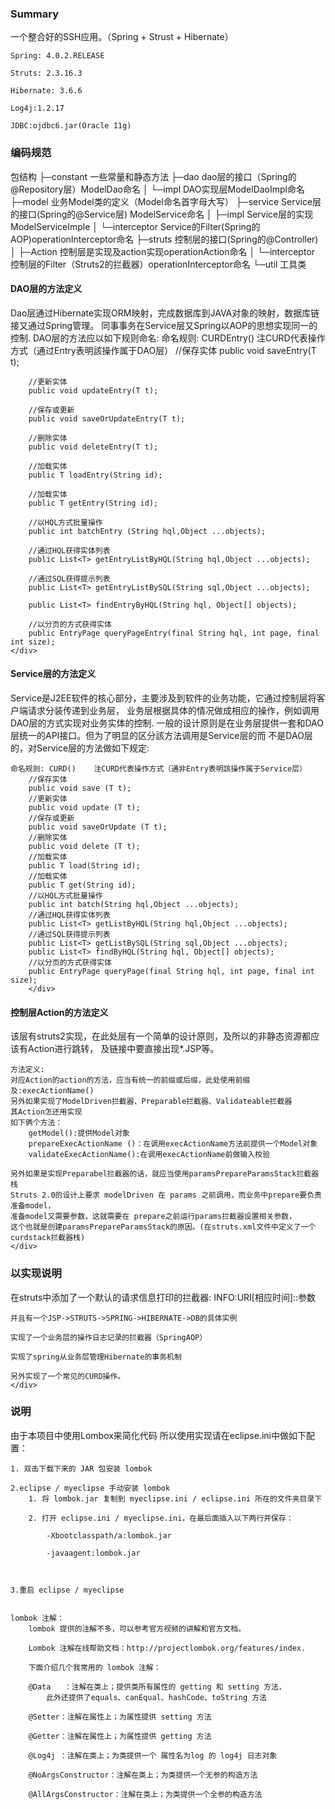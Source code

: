 <H3>Summary</H3>
一个整合好的SSH应用。（Spring + Strust + Hibernate）

	Spring:	4.0.2.RELEASE
	
	Struts: 2.3.16.3
	
	Hibernate: 3.6.6
	
	Log4j:1.2.17
	
	JDBC:ojdbc6.jar(Oracle 11g)
<h3>编码规范</h3>
	包结构
    ├─constant        一些常量和静态方法
    ├─dao            dao层的接口（Spring的@Repository层）ModelDao命名
    │  └─impl		   DAO实现层ModelDaoImpl命名
    ├─model          业务Model类的定义（Model命名首字母大写）
    ├─service          Service层的接口(Spring的@Service层) ModelService命名
    │  ├─impl        Service层的实现ModelServiceImple
    │  └─interceptor   Service的Filter(Spring的AOP)operationInterceptor命名
    ├─struts           控制层的接口(Spring的@Controller) 
    │  ├─Action      控制层是实现及action实现operationAction命名
    │  └─interceptor  控制层的Filter（Struts2的拦截器）operationInterceptor命名
	└─util             工具类
<h4>DAO层的方法定义</h4>
	<div>
		Dao层通过Hibernate实现ORM映射，完成数据库到JAVA对象的映射，数据库链接又通过Spring管理。
		同事事务在Service层又Spring以AOP的思想实现同一的控制.
		DAO层的方法应以如下规则命名:
		命名规则: CURDEntry() 	注CURD代表操作方式（通过Entry表明該操作属于DAO层）
		//保存实体
		public void saveEntry(T t);
		
		//更新实体
		public void updateEntry(T t);
		
		//保存或更新
		public void saveOrUpdateEntry(T t);
		
		//删除实体
		public void deleteEntry(T t);
		
		//加载实体
		public T loadEntry(String id);
		
		//加载实体
		public T getEntry(String id);
		
		//以HQL方式批量操作
		public int batchEntry (String hql,Object ...objects);
		
		//通过HQL获得实体列表
		public List<T> getEntryListByHQL(String hql,Object ...objects);
		
		//通过SQL获得提示列表
		public List<T> getEntryListBySQL(String sql,Object ...objects);
	
		public List<T> findEntryByHQL(String hql, Object[] objects);
		
		//以分页的方式获得实体
		public EntryPage queryPageEntry(final String hql, int page, final int size);
	</div>
	
<h4>Service层的方法定义</h4>
	<div>
	Service是J2EE软件的核心部分，主要涉及到软件的业务功能，它通过控制层将客户端请求分装传递到业务层，
	业务层根据具体的情况做成相应的操作，例如调用DAO层的方式实现对业务实体的控制.
	一般的设计原则是在业务层提供一套和DAO层统一的API接口。但为了明显的区分該方法调用是Service层的而
	不是DAO层的，对Service层的方法做如下规定:

	命名规则: CURD() 	注CURD代表操作方式（通非Entry表明該操作属于Service层）
		//保存实体
		public void save (T t);
		//更新实体
		public void update (T t);	
		//保存或更新
		public void saveOrUpdate (T t);
		//删除实体
		public void delete (T t);
		//加载实体
		public T load(String id);
		//加载实体
		public T get(String id);
		//以HQL方式批量操作
		public int batch(String hql,Object ...objects);
		//通过HQL获得实体列表
		public List<T> getListByHQL(String hql,Object ...objects);
		//通过SQL获得提示列表
		public List<T> getListBySQL(String sql,Object ...objects);
		public List<T> findByHQL(String hql, Object[] objects);
		//以分页的方式获得实体
		public EntryPage queryPage(final String hql, int page, final int size);
		</div>
<h4>控制层Action的方法定义</h4>
	<div>
	该层有struts2实现，在此处层有一个简单的设计原则，及所以的非静态资源都应该有Action进行跳转，
	及链接中要直接出现*.JSP等。
	
	方法定义:
	对应Action的action的方法，应当有统一的前缀或后缀，此处使用前缀及:execActionName()
	另外如果实现了ModelDriven拦截器、Preparable拦截器、Validateable拦截器
	其Action怎还用实现
	如下俩个方法：
		getModel():提供Model对象
		prepareExecActionName ()：在调用execActionName方法前提供一个Model对象
		validateExecActionName():在调用execActionName前做输入校验

	另外如果是实现Preparabel拦截器的话，就应当使用paramsPrepareParamsStack拦截器栈
	Struts 2.0的设计上要求 modelDriven 在 params 之前调用，而业务中prepare要负责准备model，
	准备model又需要参数，这就需要在 prepare之前运行params拦截器设置相关参数，
	这个也就是创建paramsPrepareParamsStack的原因。(在struts.xml文件中定义了一个curdstack拦截器栈)
	</div>
	

	
<h3>以实现说明</h3>
	<div>
	在struts中添加了一个默认的请求信息打印的拦截器:
		INFO:URI[相应时间]::参数

	并且有一个JSP->STRUTS->SPRING->HIBERNATE->DB的具体实例
	
	实现了一个业务层的操作日志记录的拦截器（SpringAOP）
	
	实现了spring从业务层管理Hibernate的事务机制
	
	另外实现了一个常见的CURD操作。
	</div>
	
<h3>说明</h3>
<div>
	由于本项目中使用Lombox来简化代码
	所以使用实现请在eclipse.ini中做如下配置：

	1. 双击下载下来的 JAR 包安装 lombok

	2.eclipse / myeclipse 手动安装 lombok
	    1. 将 lombok.jar 复制到 myeclipse.ini / eclipse.ini 所在的文件夹目录下
	    
    	2. 打开 eclipse.ini / myeclipse.ini，在最后面插入以下两行并保存：
    	
        	-Xbootclasspath/a:lombok.jar
        	
        	-javaagent:lombok.jar
        	
        	
        	
    3.重启 eclipse / myeclipse
    

	lombok 注解：
    	lombok 提供的注解不多，可以参考官方视频的讲解和官方文档。
    	
    	Lombok 注解在线帮助文档：http://projectlombok.org/features/index.
    	
    	下面介绍几个我常用的 lombok 注解：
    	
        @Data   ：注解在类上；提供类所有属性的 getting 和 setting 方法，
        	此外还提供了equals、canEqual、hashCode、toString 方法
        	
        @Setter：注解在属性上；为属性提供 setting 方法
        
        @Getter：注解在属性上；为属性提供 getting 方法
        
        @Log4j ：注解在类上；为类提供一个 属性名为log 的 log4j 日志对象
        
        @NoArgsConstructor：注解在类上；为类提供一个无参的构造方法
        
        @AllArgsConstructor：注解在类上；为类提供一个全参的构造方法
        	
</div>